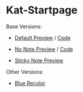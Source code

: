 Kat-Startpage
=============
Base Versions:

- [Default Preview](http://bokagha.github.io/Kat-Startpage/default/startpage.html)
/  [Code](https://github.com/Bokagha/Kat-Startpage/tree/gh-pages/default)

- [No Note Preview](http://bokagha.github.io/Kat-Startpage/no-note/startpage.html)
/  [Code](https://github.com/Bokagha/Kat-Startpage/tree/gh-pages/no-note)
- [Sticky Note Preview](http://bokagha.github.io/Kat-Startpage/default/startpage.html)


Other Versions:

- [Blue Recolor](http://bokagha.github.io/Kat-Startpage/default/startpage.html)

